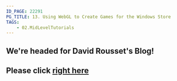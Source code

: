 ```yaml
---
ID_PAGE: 22291
PG_TITLE: 13. Using WebGL to Create Games for the Windows Store
TAGS:
    - 02.MidLevelTutorials
---
```

## We're headed for David Rousset's Blog!

## Please click [right here](http://blogs.msdn.com/b/davrous/archive/2013/11/19/using-webgl-to-create-games-for-the-windows-store.aspx)
